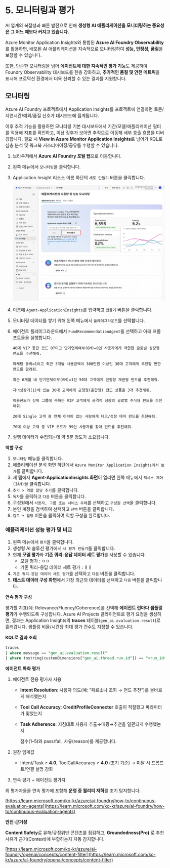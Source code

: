 # 5. 모니터링과 평가

AI 업계의 복잡성과 빠른 발전으로 인해 **생성형 AI 애플리케이션을 모니터링하는 중요성은 그 어느 때보다 커지고 있습니다.**

Azure Monitor Application Insights와 통합된 **Azure AI Foundry Observability**를 활용하면, 배포된 AI 애플리케이션을 지속적으로 모니터링하여 **성능, 안정성, 품질**을 보장할 수 있습니다.

또한, 단순한 모니터링을 넘어 **에이전트에 대한 지속적인 평가 기능**도 제공하여 Foundry Observability 대시보드를 한층 강화하고, **추가적인 품질 및 안전 메트릭**을 표시해 프로덕션 환경에서 더욱 신뢰할 수 있는 결과를 지원합니다.

## 모니터링

Azure AI Foundry 프로젝트에서 Application Insights를 프로젝트에 연결하면 토큰/지연시간/예외/품질 신호가 대시보드에 집계됩니다.

이후 추적 기능을 활용하면 모니터링 기본 대시보드에서 기간/모델/애플리케이션 필터를 적용해 지표를 확인하고, 이상 징후가 보이면 추적으로 이동해 세부 호출 흐름을 디버깅합니다. 필요 시 **View in Azure Monitor Application Insights**로 넘어가 KQL로 심층 분석 및 워크북 커스터마이징/공유를 수행할 수 있습니다.

1. 브라우저에서 **Azure AI Foundry 포털 탭**으로 이동합니다.
2. 왼쪽 메뉴에서 `모니터링`을 클릭합니다.
3. Application Insight 리소스 이름 하단의 `새로 만들기` 버튼을 클릭합니다.
    
    ![image.png](./images/image.png)
    
4. 이름에 `Agent-ApplicationInsights`를 입력하고 `만들기` 버튼을 클릭합니다.
5. 모니터링 데이터를 쌓기 위해 왼쪽 메뉴에서 `플레이그라운드`를 선택합니다.
6. 에이전트 플레이그라운드에서 `FundRecommendationAgent`를 선택하고 아래 프롬프트들을 실행합니다.
    
    ```
    40대 VIP 등급 코드 07이고 단기연체여부(6M)=0인 사용자에게 적합한 글로벌 성장형 펀드를 추천해줘.
    
    마케팅 동의=1이고 최근 3개월 사용금액이 300만원 이상인 30대 고객에게 추천할 만한 펀드를 알려줘.
    
    최근 6개월 내 단기연체여부(6M)=1인 50대 고객에게 안정형 채권형 펀드를 추천해줘.
    
    자녀성장기(1)에 있는 30대 고객에게 균형형(혼합형) 펀드 상품을 3개 추천해줘.
    
    이용한도가 상위 그룹에 속하는 VIP 고객에게 공격적 성향의 글로벌 주식형 펀드를 추천해줘.
    
    20대 Single 고객 중 연체 이력이 없는 사람에게 테크/성장 테마 펀드를 추천해줘.
    
    70대 이상 고객 중 VIP 코드가 99인 사용자를 찾아 펀드를 추천해줘.
    
    ```
    

7. 실행 데이터가 수집되는데 약 5분 정도가 소요됩니다.

**역할 구성**

1. `모니터링` 메뉴를 클릭합니다.
2. 애플리케이션 분석 화면 하단에서 `Azure Monitor Application Insights에서 보기`를 클릭합니다.
3. 새 탭에서 **Agent-ApplicationInsights 화면**이 열리면 왼쪽 메뉴에서 `액세스 제어(IAM)`을 클릭합니다.
4. `추가 > 역할 할당 추가`를 클릭합니다.
5. `독자`를 클릭하고 `다음` 버튼을 클릭합니다.
6. 구성원에서 `사용자, 그룹 또는 서비스 주체`를 선택하고 `구성원 선택`을 클릭합니다.
7. 본인 계정을 검색하여 선택하고 `선택` 버튼을 클릭합니다.
8. `검토 + 할당` 버튼을 클릭하여 역할 구성을 완료합니다.

### 애플리케이션 성능 평가 및 비교

1. 왼쪽 메뉴에서 `평가`을 클릭합니다.
2. 생성형 AI 솔루션 평가에서 `새 평가 만들기`를 클릭합니다.
3. 현재 **모델 평가**와 **기존 쿼리-응답 데이터 세트 평가**를 사용할 수 있습니다.
    - 모델 평가 : ㅇㅇ
    - 기존 쿼리-응답 데이터 세트 평가 : ㅐㅐ
4. `기존 쿼리-응답 데이터 세트 평가`를 선택하고 `다음` 버튼을 클릭합니다.
5. **테스트 데이터 구성 화면**에서 가장 최근의 데이터를 선택하고 `다음` 버튼을 클릭합니다.

**연속 평가 구성**

평가할 지표(예: Relevance/Fluency/Coherence)를 선택해 **에이전트 런마다 샘플링 평가**가 수행되도록 구성합니다. Azure AI Projects 클라이언트로 평가 요청을 생성하면, 결과는 Application Insights의 **traces** 테이블(`gen_ai.evaluation.result`)로 흘러갑니다. 샘플링 비율/시간당 최대 평가 건수도 지정할 수 있습니다.

**KQL로 결과 조회**

```sql
traces
| where message == "gen_ai.evaluation.result"
| where tostring(customDimensions["gen_ai.thread.run.id"]) == "<run_id>"

```

**에이전트 특화 평가**

1. 에이전트 전용 평가자 사용
    - **Intent Resolution**: 사용자 의도(예: “페르소나 조회 → 펀드 추천”)를 올바르게 해석했는지
    - **Tool Call Accuracy**: **CreditProfileConnector** 호출이 적절했고 파라미터가 맞았는지
    - **Task Adherence**: 지침대로 사용자 추출→매핑→추천을 일관되게 수행했는지
        
        점수(1–5)와 pass/fail, 사유(reason)를 제공합니다. 
        
2. 권장 임계값
    - Intent/Task ≥ **4.0**, ToolCallAccuracy ≥ **4.0** (초기 기준) → 미달 시 프롬프트/연결 설명 강화
3. 연속 평가 + 에이전트 평가자

위 평가자들을 연속 평가에 포함해 **운영 중 퀄리티 저하**를 조기 탐지합니다.

[https://learn.microsoft.com/ko-kr/azure/ai-foundry/how-to/continuous-evaluation-agents](https://learn.microsoft.com/ko-kr/azure/ai-foundry/how-to/continuous-evaluation-agents)

**안전·근거성**

**Content Safety**로 유해/규정위반 콘텐츠를 점검하고, **Groundedness(Pro)** 로 추천 사유가 근거(Context)에 부합하는지 자동 감지합니다.

[https://learn.microsoft.com/ko-kr/azure/ai-foundry/openai/concepts/content-filter](https://learn.microsoft.com/ko-kr/azure/ai-foundry/openai/concepts/content-filter)